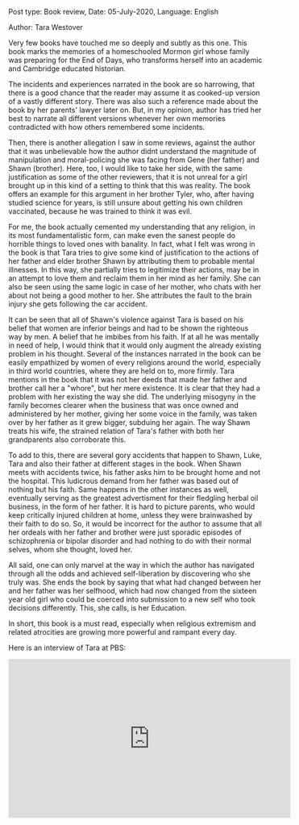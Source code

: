 Post type: Book review, Date: 05-July-2020, Language: English

Author: Tara Westover

Very few books have touched me so deeply and subtly as this one. This book marks the memories of a homeschooled Mormon girl whose family was preparing for the End of Days, who transforms herself into an academic and Cambridge educated historian.

The incidents and experiences narrated in the book are so harrowing, that there is a good chance that the reader may assume it as cooked-up version of a vastly different story. There was also such a reference made about the book by her parents' lawyer later on. But, in my opinion, author has tried her best to narrate all different versions whenever her own memories contradicted with how others remembered some incidents.

Then, there is another allegation I saw in some reviews, against the author that it was unbelievable how the author didnt understand the magnitude of manipulation and moral-policing she was facing from Gene (her father) and Shawn (brother). Here, too, I would like to take her side, with the same justification as some of the other reviewers, that it is not unreal for a girl brought up in this kind of a setting to think that this was reality. The book offers an example for this argument in her brother Tyler, who, after having studied science for years, is still unsure about getting his own children vaccinated, because he was trained to think it was evil.

For me, the book actually cemented my understanding that any religion, in its most fundamentalistic form, can make even the sanest people do horrible things to loved ones with banality. In fact, what I felt was wrong in the book is that Tara tries to give some kind of justification to the actions of her father and elder brother Shawn by attributing them to probable mental illnesses. In this way, she partially tries to legitimize their actions, may be in an attempt to love them and reclaim them in her mind as her family. She can also be seen using the same logic in case of her mother, who chats with her about not being a good mother to her. She attributes the fault to the brain injury she gets following the car accident.

It can be seen that all of Shawn's violence against Tara is based on his belief that women are inferior beings and had to be shown the righteous way by men. A belief that he imbibes from his faith. If at all he was mentally in need of help, I would think that it would only augment the already existing problem in his thought. Several of the instances narrated in the book can be easily empathized by women of every religions around the world, especially in third world countries, where they are held on to, more firmly. Tara mentions in the book that it was not her deeds that made her father and brother call her a "whore", but her mere existence. It is clear that they had a problem with her existing the way she did. The underlying misogyny in the family becomes clearer when the business that was once owned and administered by her mother, giving her some voice in the family, was taken over by her father as it grew bigger, subduing her again. The way Shawn treats his wife, the strained relation of Tara's father with both her grandparents also corroborate this.

To add to this, there are several gory accidents that happen to Shawn, Luke, Tara and also their father at different stages in the book. When Shawn meets with accidents twice, his father asks him to be brought home and not the hospital. This ludicrous demand from her father was based out of nothing but his faith. Same happens in the other instances as well, eventually serving as the greatest advertisment for their fledgling herbal oil business, in the form of her father. It is hard to picture parents, who would keep critically injured children at home, unless they were brainwashed by their faith to do so. So, it would be incorrect for the author to assume that all her ordeals with her father and brother were just sporadic episodes of schizophrenia or bipolar disorder and had nothing to do with their normal selves, whom she thought, loved her.

All said, one can only marvel at the way in which the author has navigated through all the odds and achieved self-liberation by discovering who she truly was. She ends the book by saying that what had changed between her and her father was her selfhood, which had now changed from the sixteen year old girl who could be coerced into submission to a new self who took decisions differently. This, she calls, is her Education.

In short, this book is a must read, especially when religious extremism and related atrocities are growing more powerful and rampant every day.

Here is an interview of Tara at PBS: 

<iframe width="560" height="315" src="https://www.youtube.com/watch?v=ZvYg_gp0JPc" frameborder="0" allowfullscreen></iframe>

